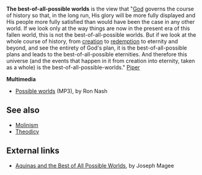 **The best-of-all-possible worlds** is the view that
"[God](God "God") governs the course of history so that, in the
long run, His glory will be more fully displayed and His people
more fully satisfied than would have been the case in any other
world. If we look only at the way things are now in the present era
of this fallen world, this is not the best-of-all-possible worlds.
But if we look at the whole course of history, from
[creation](Creation "Creation") to
[redemption](Redemption "Redemption") to eternity and beyond, and
see the entirety of God's plan, it is the best-of-all-possible
plans and leads to the best-of-all-possible eternities. And
therefore this universe (and the events that happen in it from
creation into eternity, taken as a whole) is the
best-of-all-possible-worlds."
[Piper](http://www.desiringgod.org/library/theological_qa/calvinism/seven_points.html)

**Multimedia**

-   [Possible worlds](http://biblicaltraining.org/audio/TH601/apologetics_09b.mp3)
    (MP3), by Ron Nash


## See also

-   [Molinism](Molinism "Molinism")
-   [Theodicy](Theodicy "Theodicy")

## External links

-   [Aquinas and the Best of All Possible Worlds](http://www.aquinasonline.com/Topics/boapw.html),
    by Joseph Magee




